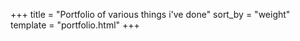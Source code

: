 +++
title = "Portfolio of various things i've done"
sort_by = "weight"
template = "portfolio.html"
+++
